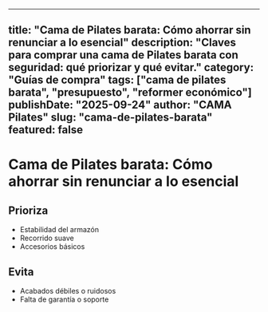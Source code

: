 
---
title: "Cama de Pilates barata: Cómo ahorrar sin renunciar a lo esencial"
description: "Claves para comprar una cama de Pilates barata con seguridad: qué priorizar y qué evitar."
category: "Guías de compra"
tags: ["cama de pilates barata", "presupuesto", "reformer económico"]
publishDate: "2025-09-24"
author: "CAMA Pilates"
slug: "cama-de-pilates-barata"
featured: false
---

# Cama de Pilates barata: Cómo ahorrar sin renunciar a lo esencial

## Prioriza
- Estabilidad del armazón
- Recorrido suave
- Accesorios básicos

## Evita
- Acabados débiles o ruidosos
- Falta de garantía o soporte

<see-also limit="3" />
